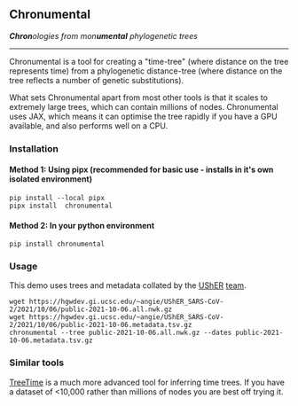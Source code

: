 ## Chronumental
***Chron**&#8203;ologies from mon&#8203;**umental** phylogenetic trees*

<hr>

Chronumental is a tool for creating a "time-tree" (where distance on the tree represents time) from a phylogenetic distance-tree (where distance on the tree reflects a number of genetic substitutions).

What sets Chronumental apart from most other tools is that it scales to extremely large trees, which can contain millions of nodes. Chronumental uses JAX, which means it can optimise the tree rapidly if you have a GPU available, and also performs well on a CPU.

### Installation

#### Method 1: Using pipx (recommended for basic use - installs in it's own isolated environment)
```
pip install --local pipx
pipx install  chronumental
```

#### Method 2: In your python environment
```
pip install chronumental
```

### Usage
This demo uses trees and metadata collated by the [UShER](https://github.com/yatisht/usher) [team](https://hgwdev.gi.ucsc.edu/~angie/UShER_SARS-CoV-2/).
```
wget https://hgwdev.gi.ucsc.edu/~angie/UShER_SARS-CoV-2/2021/10/06/public-2021-10-06.all.nwk.gz
wget https://hgwdev.gi.ucsc.edu/~angie/UShER_SARS-CoV-2/2021/10/06/public-2021-10-06.metadata.tsv.gz
chronumental --tree public-2021-10-06.all.nwk.gz --dates public-2021-10-06.metadata.tsv.gz
```

### Similar tools
[TreeTime](https://github.com/neherlab/treetime) is a much more advanced tool for inferring time trees. If you have a dataset of <10,000 rather than millions of nodes you are best off trying it.

